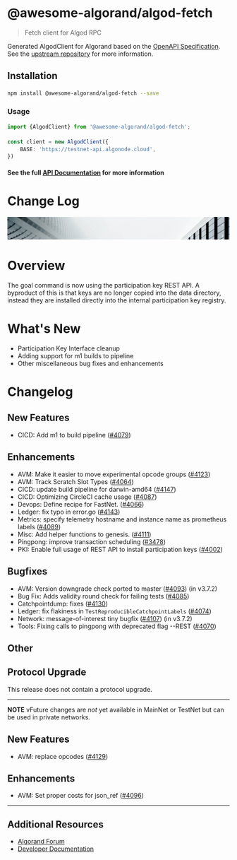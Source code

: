 
# @awesome-algorand/algod-fetch
> Fetch client for Algod RPC

Generated AlgodClient for Algorand based on the [OpenAPI Specification](https://raw.githubusercontent.com/algorand/go-algorand/v3.8.0-stable/daemon/algod/api/algod.oas3.yml). 
See the [upstream repository](https://github.com/algorand/go-algorand) for more information.

## Installation

```bash
npm install @awesome-algorand/algod-fetch --save
```

### Usage

```typescript
import {AlgodClient} from '@awesome-algorand/algod-fetch';

const client = new AlgodClient({
    BASE: 'https://testnet-api.algonode.cloud',
})
```

#### See the full [API Documentation](https://awesome-algorand.github.io/algo-fetch/guides/clients/algod/) for more information

# Change Log
![GitHub Logo](https://raw.githubusercontent.com/algorand/go-algorand/master/release/release-banner.jpg)

# Overview
The goal command is now using the participation key REST API. A byproduct of this is that keys are no longer copied into the data directory, instead they are installed directly into the internal participation key registry.

# What's New
* Participation Key Interface cleanup
* Adding support for m1 builds to pipeline
* Other miscellaneous bug fixes and enhancements

# Changelog
## New Features
* CICD: Add m1 to build pipeline ([#4079](https://github.com/algorand/go-algorand/pull/4079))
## Enhancements
* AVM: Make it easier to move experimental opcode groups ([#4123](https://github.com/algorand/go-algorand/pull/4123))
* AVM: Track Scratch Slot Types ([#4064](https://github.com/algorand/go-algorand/pull/4064))
* CICD: update build pipeline for darwin-amd64 ([#4147](https://github.com/algorand/go-algorand/pull/4147))
* CICD: Optimizing CircleCI cache usage ([#4087](https://github.com/algorand/go-algorand/pull/4087))
* Devops: Define recipe for FastNet. ([#4066](https://github.com/algorand/go-algorand/pull/4066))
* Ledger: fix typo in error.go ([#4143](https://github.com/algorand/go-algorand/pull/4143))
* Metrics: specify telemetry hostname and instance name as prometheus labels ([#4089](https://github.com/algorand/go-algorand/pull/4089))
* Misc: Add helper functions to genesis. ([#4111](https://github.com/algorand/go-algorand/pull/4111))
* Pingpong: improve transaction scheduling ([#3478](https://github.com/algorand/go-algorand/pull/3478))
* PKI: Enable full usage of REST API to install participation keys ([#4002](https://github.com/algorand/go-algorand/pull/4002))
## Bugfixes
* AVM: Version downgrade check ported to master ([#4093](https://github.com/algorand/go-algorand/pull/4093)) (in v3.7.2)
* Bug Fix: Adds validity round check for failing tests ([#4085](https://github.com/algorand/go-algorand/pull/4085))
* Catchpointdump: fixes ([#4130](https://github.com/algorand/go-algorand/pull/4130))
* Ledger: fix flakiness in `TestReproducibleCatchpointLabels` ([#4074](https://github.com/algorand/go-algorand/pull/4074))
* Network: message-of-interest tiny bugfix ([#4107](https://github.com/algorand/go-algorand/pull/4107)) (in v3.7.2)
* Tools: Fixing calls to pingpong with deprecated flag --REST ([#4070](https://github.com/algorand/go-algorand/pull/4070))
## Other
## Protocol Upgrade
This release does not contain a protocol upgrade.

---
**NOTE**
vFuture changes are *not* yet available in MainNet or TestNet but can be used in private networks. 

## New Features
* AVM: replace opcodes ([#4129](https://github.com/algorand/go-algorand/pull/4129))

## Enhancements
* AVM: Set proper costs for json_ref ([#4096](https://github.com/algorand/go-algorand/pull/4096))

---
## Additional Resources
* [Algorand Forum](https://forum.algorand.org)
* [Developer Documentation](https://developer.algorand.org)

